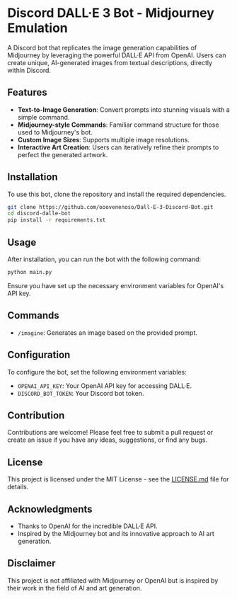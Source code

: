 # Discord DALL·E 3 Bot - Midjourney Emulation

A Discord bot that replicates the image generation capabilities of Midjourney by leveraging the powerful DALL·E API from OpenAI. Users can create unique, AI-generated images from textual descriptions, directly within Discord.

## Features

- **Text-to-Image Generation**: Convert prompts into stunning visuals with a simple command.
- **Midjourney-style Commands**: Familiar command structure for those used to Midjourney's bot.
- **Custom Image Sizes**: Supports multiple image resolutions.
- **Interactive Art Creation**: Users can iteratively refine their prompts to perfect the generated artwork.

## Installation

To use this bot, clone the repository and install the required dependencies.

```bash
git clone https://github.com/ooovenenoso/Dall-E-3-Discord-Bot.git
cd discord-dalle-bot
pip install -r requirements.txt
```

## Usage

After installation, you can run the bot with the following command:

```bash
python main.py
```

Ensure you have set up the necessary environment variables for OpenAI's API key.

## Commands

- `/imagine`: Generates an image based on the provided prompt.

## Configuration

To configure the bot, set the following environment variables:

- `OPENAI_API_KEY`: Your OpenAI API key for accessing DALL·E.
- `DISCORD_BOT_TOKEN`: Your Discord bot token.

## Contribution

Contributions are welcome! Please feel free to submit a pull request or create an issue if you have any ideas, suggestions, or find any bugs.

## License

This project is licensed under the MIT License - see the [LICENSE.md](LICENSE) file for details.

## Acknowledgments

- Thanks to OpenAI for the incredible DALL·E API.
- Inspired by the Midjourney bot and its innovative approach to AI art generation.

## Disclaimer

This project is not affiliated with Midjourney or OpenAI but is inspired by their work in the field of AI and art generation.
